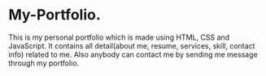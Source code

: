 # My-Portfolio.
This is my personal portfolio which is made using HTML, CSS and JavaScript. It contains all detail(about me, resume, services, skill, contact info) related to me. Also anybody can contact me by sending me message through my portfolio.

